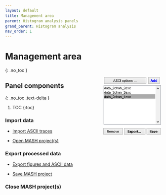 ```yaml
---
layout: default
title: Management area
parent: Histogram analysis panels
grand_parent: Histogram analysis
nav_order: 1
---
```


# Management area
{: .no_toc }

<a href="../../assets/images/gui/HA-area-management.png"><img src="../../assets/images/gui/HA-area-management.png" style="float:right; max-width: 200px; margin-left: 15px;"/></a>

## Panel components
{: .no_toc .text-delta }

1. TOC
{:toc}


### Import data

* <u>Import ASCII traces</u>

* <u>Open MASH project(s)</u>


### Export processed data

* <u>Export figures and ASCII data</u>

* <u>Save MASH project</u>


### Close MASH project(s)



